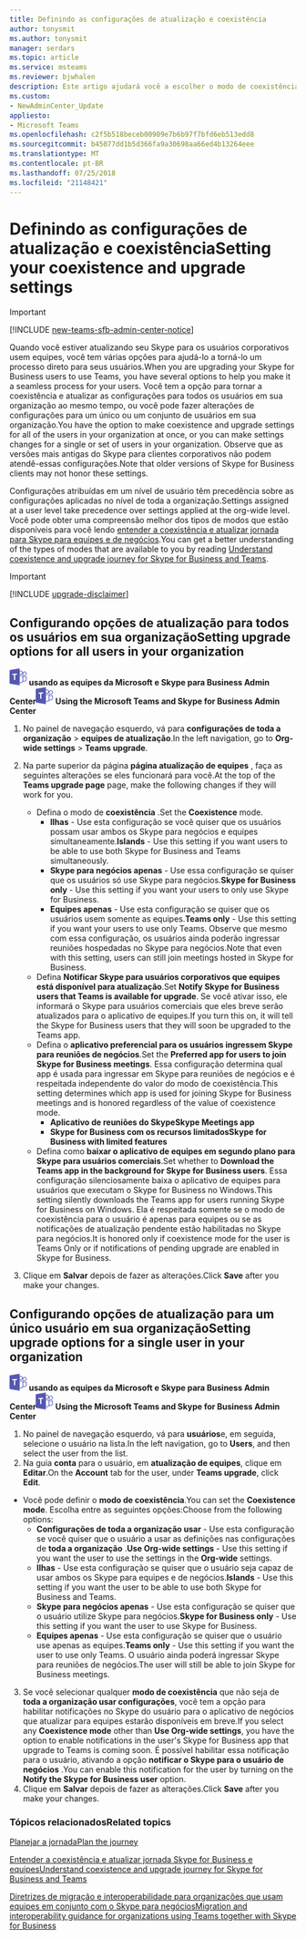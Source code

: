 ```yaml
---
title: Definindo as configurações de atualização e coexistência
author: tonysmit
ms.author: tonysmit
manager: serdars
ms.topic: article
ms.service: msteams
ms.reviewer: bjwhalen
description: Este artigo ajudará você a escolher o modo de coexistência e definir outras configurações de coexistência.
ms.custom:
- NewAdminCenter_Update
appliesto:
- Microsoft Teams
ms.openlocfilehash: c2f5b518beceb00909e7b6b97f7bfd6eb513edd8
ms.sourcegitcommit: b45077dd1b5d366fa9a30698aa66ed4b13264eee
ms.translationtype: MT
ms.contentlocale: pt-BR
ms.lasthandoff: 07/25/2018
ms.locfileid: "21148421"
---
```

# <a name="setting-your-coexistence-and-upgrade-settings"></a><span data-ttu-id="79448-103">Definindo as configurações de atualização e coexistência</span><span class="sxs-lookup"><span data-stu-id="79448-103">Setting your coexistence and upgrade settings</span></span>

> [!IMPORTANT]
> [!INCLUDE [new-teams-sfb-admin-center-notice](includes/new-teams-sfb-admin-center-notice.md)]

<span data-ttu-id="79448-104">Quando você estiver atualizando seu Skype para os usuários corporativos usem equipes, você tem várias opções para ajudá-lo a torná-lo um processo direto para seus usuários.</span><span class="sxs-lookup"><span data-stu-id="79448-104">When you are upgrading your Skype for Business users to use Teams, you have several options to help you make it a seamless process for your users.</span></span> <span data-ttu-id="79448-105">Você tem a opção para tornar a coexistência e atualizar as configurações para todos os usuários em sua organização ao mesmo tempo, ou você pode fazer alterações de configurações para um único ou um conjunto de usuários em sua organização.</span><span class="sxs-lookup"><span data-stu-id="79448-105">You have the option to make coexistence and upgrade settings for all of the users in your organization at once, or you can make settings changes for a single or set of users in your organization.</span></span> <span data-ttu-id="79448-106">Observe que as versões mais antigas do Skype para clientes corporativos não podem atendê-essas configurações.</span><span class="sxs-lookup"><span data-stu-id="79448-106">Note that older versions of Skype for Business clients may not honor these settings.</span></span>

<span data-ttu-id="79448-107">Configurações atribuídas em um nível de usuário têm precedência sobre as configurações aplicadas no nível de toda a organização.</span><span class="sxs-lookup"><span data-stu-id="79448-107">Settings assigned at a user level take precedence over settings applied at the org-wide level.</span></span> <span data-ttu-id="79448-108">Você pode obter uma compreensão melhor dos tipos de modos que estão disponíveis para você lendo [entender a coexistência e atualizar jornada para Skype para equipes e de negócios](upgrade-and-coexistence-of-skypeforbusiness-and-teams.md).</span><span class="sxs-lookup"><span data-stu-id="79448-108">You can get a better understanding of the types of modes that are available to you by reading [Understand coexistence and upgrade journey for Skype for Business and Teams](upgrade-and-coexistence-of-skypeforbusiness-and-teams.md).</span></span>  

> [!IMPORTANT]
> [!INCLUDE [upgrade-disclaimer](includes/upgrade-disclaimer.md)]


## <a name="setting-upgrade-options-for-all-users-in-your-organization"></a><span data-ttu-id="79448-109">Configurando opções de atualização para todos os usuários em sua organização</span><span class="sxs-lookup"><span data-stu-id="79448-109">Setting upgrade options for all users in your organization</span></span>

<span data-ttu-id="79448-110">![as equipes de logotipo-30x30.png](media/teams-logo-30x30.png) **usando as equipes da Microsoft e Skype para Business Admin Center**</span><span class="sxs-lookup"><span data-stu-id="79448-110">![teams-logo-30x30.png](media/teams-logo-30x30.png) **Using the Microsoft Teams and Skype for Business Admin Center**</span></span>

1. <span data-ttu-id="79448-111">No painel de navegação esquerdo, vá para **configurações de toda a organização** > **equipes de atualização**.</span><span class="sxs-lookup"><span data-stu-id="79448-111">In the left navigation, go to **Org-wide settings** > **Teams upgrade**.</span></span> 

2. <span data-ttu-id="79448-112">Na parte superior da página **página atualização de equipes** , faça as seguintes alterações se eles funcionará para você.</span><span class="sxs-lookup"><span data-stu-id="79448-112">At the top of the **Teams upgrade page** page, make the following changes if they will work for you.</span></span>
    - <span data-ttu-id="79448-113">Defina o modo de **coexistência** .</span><span class="sxs-lookup"><span data-stu-id="79448-113">Set the **Coexistence** mode.</span></span>
        - <span data-ttu-id="79448-114">**Ilhas** - Use esta configuração se você quiser que os usuários possam usar ambos os Skype para negócios e equipes simultaneamente.</span><span class="sxs-lookup"><span data-stu-id="79448-114">**Islands** - Use this setting if you want users to be able to use both Skype for Business and Teams simultaneously.</span></span>
        - <span data-ttu-id="79448-115">**Skype para negócios apenas** - Use essa configuração se quiser que os usuários só use Skype para negócios.</span><span class="sxs-lookup"><span data-stu-id="79448-115">**Skype for Business only** - Use this setting if you want your users to only use Skype for Business.</span></span>
        - <span data-ttu-id="79448-116">**Equipes apenas** - Use esta configuração se quiser que os usuários usem somente as equipes.</span><span class="sxs-lookup"><span data-stu-id="79448-116">**Teams only** - Use this setting if you want your users to use only Teams.</span></span> <span data-ttu-id="79448-117">Observe que mesmo com essa configuração, os usuários ainda poderão ingressar reuniões hospedadas no Skype para negócios.</span><span class="sxs-lookup"><span data-stu-id="79448-117">Note that even with this setting, users can still join meetings hosted in Skype for Business.</span></span>
    - <span data-ttu-id="79448-118">Defina **Notificar Skype para usuários corporativos que equipes está disponível para atualização**.</span><span class="sxs-lookup"><span data-stu-id="79448-118">Set **Notify Skype for Business users that Teams is available for upgrade**.</span></span> <span data-ttu-id="79448-119">Se você ativar isso, ele informará o Skype para usuários comerciais que eles breve serão atualizados para o aplicativo de equipes.</span><span class="sxs-lookup"><span data-stu-id="79448-119">If you turn this on, it will tell the Skype for Business users that they will soon be upgraded to the Teams app.</span></span>
    - <span data-ttu-id="79448-120">Defina o **aplicativo preferencial para os usuários ingressem Skype para reuniões de negócios**.</span><span class="sxs-lookup"><span data-stu-id="79448-120">Set the **Preferred app for users to join Skype for Business meetings**.</span></span> <span data-ttu-id="79448-121">Essa configuração determina qual app é usada para ingressar em Skype para reuniões de negócios e é respeitada independente do valor do modo de coexistência.</span><span class="sxs-lookup"><span data-stu-id="79448-121">This setting determines which app is used for joining Skype for Business meetings and is honored regardless of the value of coexistence mode.</span></span>
      - <span data-ttu-id="79448-122">**Aplicativo de reuniões do Skype**</span><span class="sxs-lookup"><span data-stu-id="79448-122">**Skype Meetings app**</span></span>
      - <span data-ttu-id="79448-123">**Skype for Business com os recursos limitados**</span><span class="sxs-lookup"><span data-stu-id="79448-123">**Skype for Business with limited features**</span></span>
    - <span data-ttu-id="79448-124">Defina como **baixar o aplicativo de equipes em segundo plano para Skype para usuários comerciais**.</span><span class="sxs-lookup"><span data-stu-id="79448-124">Set whether to **Download the Teams app in the background for Skype for Business users**.</span></span>  <span data-ttu-id="79448-125">Essa configuração silenciosamente baixa o aplicativo de equipes para usuários que executam o Skype for Business no Windows.</span><span class="sxs-lookup"><span data-stu-id="79448-125">This setting silently downloads the Teams app for users running Skype for Business on Windows.</span></span> <span data-ttu-id="79448-126">Ela é respeitada somente se o modo de coexistência para o usuário é apenas para equipes ou se as notificações de atualização pendente estão habilitadas no Skype para negócios.</span><span class="sxs-lookup"><span data-stu-id="79448-126">It is honored only if coexistence mode for the user is Teams Only or if notifications of pending upgrade are enabled in Skype for Business.</span></span>
3. <span data-ttu-id="79448-127">Clique em **Salvar** depois de fazer as alterações.</span><span class="sxs-lookup"><span data-stu-id="79448-127">Click **Save** after you make your changes.</span></span>

## <a name="setting-upgrade-options-for-a-single-user-in-your-organization"></a><span data-ttu-id="79448-128">Configurando opções de atualização para um único usuário em sua organização</span><span class="sxs-lookup"><span data-stu-id="79448-128">Setting upgrade options for a single user in your organization</span></span>

<span data-ttu-id="79448-129">![as equipes de logotipo-30x30.png](media/teams-logo-30x30.png) **usando as equipes da Microsoft e Skype para Business Admin Center**</span><span class="sxs-lookup"><span data-stu-id="79448-129">![teams-logo-30x30.png](media/teams-logo-30x30.png) **Using the Microsoft Teams and Skype for Business Admin Center**</span></span>

1. <span data-ttu-id="79448-130">No painel de navegação esquerdo, vá para **usuários**e, em seguida, selecione o usuário na lista.</span><span class="sxs-lookup"><span data-stu-id="79448-130">In the left navigation, go to **Users**, and then select the user from the list.</span></span> 
2. <span data-ttu-id="79448-131">Na guia **conta** para o usuário, em **atualização de equipes**, clique em **Editar**.</span><span class="sxs-lookup"><span data-stu-id="79448-131">On the **Account** tab for the user, under **Teams upgrade**, click **Edit**.</span></span>
- <span data-ttu-id="79448-132">Você pode definir o **modo de coexistência**.</span><span class="sxs-lookup"><span data-stu-id="79448-132">You can set the **Coexistence mode**.</span></span> <span data-ttu-id="79448-133">Escolha entre as seguintes opções:</span><span class="sxs-lookup"><span data-stu-id="79448-133">Choose from the following options:</span></span>
    - <span data-ttu-id="79448-134">**Configurações de toda a organização usar** - Use esta configuração se você quiser que o usuário a usar as definições nas configurações de **toda a organização** .</span><span class="sxs-lookup"><span data-stu-id="79448-134">**Use Org-wide settings** - Use this setting if you want the user to use the settings in the **Org-wide** settings.</span></span> 
    - <span data-ttu-id="79448-135">**Ilhas** - Use esta configuração se quiser que o usuário seja capaz de usar ambos os Skype para equipes e de negócios.</span><span class="sxs-lookup"><span data-stu-id="79448-135">**Islands** - Use this setting if you want the user to be able to use both Skype for Business and Teams.</span></span> 
    - <span data-ttu-id="79448-136">**Skype para negócios apenas** - Use esta configuração se quiser que o usuário utilize Skype para negócios.</span><span class="sxs-lookup"><span data-stu-id="79448-136">**Skype for Business only** - Use this setting if you want the user to use Skype for Business.</span></span> 
    - <span data-ttu-id="79448-137">**Equipes apenas** - Use esta configuração se quiser que o usuário use apenas as equipes.</span><span class="sxs-lookup"><span data-stu-id="79448-137">**Teams only** - Use this setting if you want the user to use only Teams.</span></span> <span data-ttu-id="79448-138">O usuário ainda poderá ingressar Skype para reuniões de negócios.</span><span class="sxs-lookup"><span data-stu-id="79448-138">The user will still be able to join Skype for Business meetings.</span></span>
3. <span data-ttu-id="79448-139">Se você selecionar qualquer **modo de coexistência** que não seja de **toda a organização usar configurações**, você tem a opção para habilitar notificações no Skype do usuário para o aplicativo de negócios que atualizar para equipes estarão disponíveis em breve.</span><span class="sxs-lookup"><span data-stu-id="79448-139">If you select any **Coexistence mode** other than **Use Org-wide settings**, you have the option to enable notifications in the user's Skype for Business app that upgrade to Teams is coming soon.</span></span> <span data-ttu-id="79448-140">É possível habilitar essa notificação para o usuário, ativando a opção **notificar o Skype para o usuário de negócios** .</span><span class="sxs-lookup"><span data-stu-id="79448-140">You can enable this notification for the user by turning on the **Notify the Skype for Business user** option.</span></span>
4. <span data-ttu-id="79448-141">Clique em **Salvar** depois de fazer as alterações.</span><span class="sxs-lookup"><span data-stu-id="79448-141">Click **Save** after you make your changes.</span></span>

### <a name="related-topics"></a><span data-ttu-id="79448-142">Tópicos relacionados</span><span class="sxs-lookup"><span data-stu-id="79448-142">Related topics</span></span>
[<span data-ttu-id="79448-143">Planejar a jornada</span><span class="sxs-lookup"><span data-stu-id="79448-143">Plan the journey</span></span>](upgrade-plan-journey.md)

[<span data-ttu-id="79448-144">Entender a coexistência e atualizar jornada Skype for Business e equipes</span><span class="sxs-lookup"><span data-stu-id="79448-144">Understand coexistence and upgrade journey for Skype for Business and Teams</span></span>](upgrade-and-coexistence-of-skypeforbusiness-and-teams.md)

[<span data-ttu-id="79448-145">Diretrizes de migração e interoperabilidade para organizações que usam equipes em conjunto com o Skype para negócios</span><span class="sxs-lookup"><span data-stu-id="79448-145">Migration and interoperability guidance for organizations using Teams together with Skype for Business</span></span>](https://docs.microsoft.com/en-us/MicrosoftTeams/migration-interop-guidance-for-teams-with-skype)
